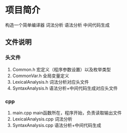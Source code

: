 # 项目简介
构造一个简单编译器
词法分析
语法分析
中间代码生成

## 文件说明
### 头文件
1. Common.h 宏定义（程序参数设置）以及枚举类型
2. CommonVar.h 全局变量定义
3. LexicalAnalysis.h  词法分析对应头文件 
4. SyntaxAnalysis.h 语法分析+中间代码生成对应头文件

### cpp
1. main.cpp main函数所在，程序开始，负责读取输出文件
2. LexicalAnalysis.cpp  词法分析
3. SyntaxAnalysis.cpp 语法分析+中间代码生成



   

   